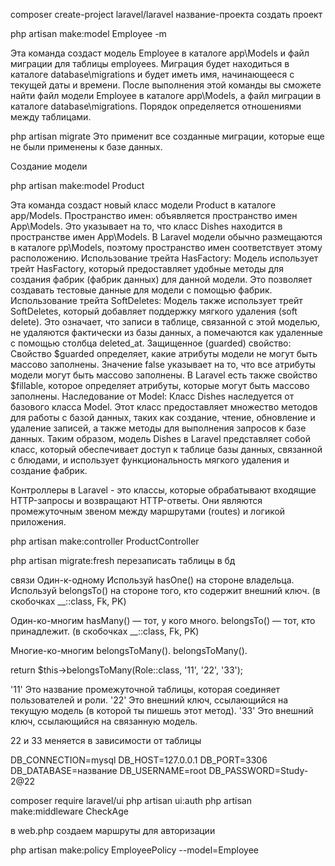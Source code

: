 composer create-project laravel/laravel название-проекта создать проект

php artisan make:model Employee -m 

Эта команда создаст модель Employee в каталоге app\Models и файл миграции для таблицы employees.
Миграция будет находиться в каталоге database\migrations и будет иметь имя, начинающееся с текущей даты и времени.
После выполнения этой команды вы сможете найти файл модели Employee в каталоге app\Models, а файл миграции в каталоге database\migrations.
Порядок определяется отношениями между таблицами.

php artisan migrate Это применит все созданные миграции, которые еще не были применены к базе данных.

Создание модели

php artisan make:model Product

Эта команда создаст новый класс модели Product в каталоге app/Models.
 Пространство имен: объявляется пространство имен App\Models. Это указывает на то, что класс Dishes находится в пространстве имен App\Models. В Laravel модели обычно размещаются в каталоге pp\Models, поэтому пространство имен соответствует этому расположению.
 Использование трейта HasFactory: Модель использует трейт HasFactory, который предоставляет удобные методы для создания фабрик (фабрик данных) для данной модели. Это позволяет создавать тестовые данные для модели с помощью фабрик.
Использование трейта SoftDeletes: Модель также использует трейт SoftDeletes, который добавляет поддержку мягкого удаления (soft delete). Это означает, что записи в таблице, связанной с этой моделью, не удаляются фактически из базы данных, а помечаются как удаленные с помощью столбца deleted_at.
 Защищенное (guarded) свойство: Свойство $guarded определяет, какие атрибуты модели не могут быть массово заполнены. Значение false указывает на то, что все атрибуты модели могут быть массово заполнены. В Laravel есть также свойство $fillable, которое определяет атрибуты, которые могут быть массово заполнены.
 Наследование от Model: Класс Dishes наследуется от базового класса Model. Этот класс предоставляет множество методов для работы с базой данных, таких как создание, чтение, обновление и удаление записей, а также методы для выполнения запросов к базе данных.
Таким образом, модель Dishes в Laravel представляет собой класс, который обеспечивает доступ к таблице базы данных, связанной с блюдами, и использует функциональность мягкого удаления и создание фабрик.

Контроллеры в Laravel - это классы, которые обрабатывают входящие HTTP-запросы и возвращают HTTP-ответы. Они являются промежуточным звеном между маршрутами (routes) и логикой приложения.

php artisan make:controller ProductController


php artisan migrate:fresh перезаписать таблицы в бд

связи
Один-к-одному
Используй hasOne() на стороне владельца.
Используй belongsTo() на стороне того, кто содержит внешний ключ.
(в скобочках __::class, Fk, PK)

Один-ко-многим
hasMany() — тот, у кого много.
belongsTo() — тот, кто принадлежит.
(в скобочках __::class, Fk, PK)

Многие-ко-многим
belongsToMany().
belongsToMany().

return $this->belongsToMany(Role::class, '11', '22', '33');

'11'
Это название промежуточной таблицы, которая соединяет пользователей и роли.
'22'
Это внешний ключ, ссылающийся на текущую модель (в которой ты пишешь этот метод).
'33'
Это внешний ключ, ссылающийся на связанную модель.

22 и 33 меняется в зависимости от таблицы


DB_CONNECTION=mysql
DB_HOST=127.0.0.1
DB_PORT=3306
DB_DATABASE=название
DB_USERNAME=root
DB_PASSWORD=Study-2@22


composer require laravel/ui
php artisan ui:auth
php artisan make:middleware CheckAge

в web.php создаем маршруты для авторизации

php artisan make:policy EmployeePolicy --model=Employee
